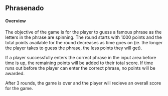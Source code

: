 ## Phrasenado

#### Overview

The objective of the game is for the player to guess a famous phrase as the letters in the phrase are spinning. The round starts with 1000 points and the total points available for the round decreases as time goes on (ie. the longer the player takes to guess the phrase, the less points they will get).

If a player successfully enters the correct phrase in the input area before time is up, the remaining points will be added to their total score. If time runs out before the player can enter the correct phrase, no points will be awarded.

After 3 rounds, the game is over and the player will recieve an overall score for the game.